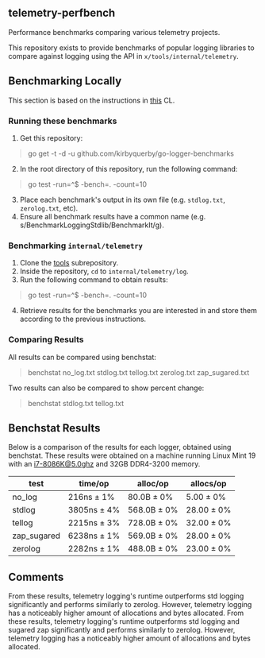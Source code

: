 ## telemetry-perfbench

Performance benchmarks comparing various telemetry projects.

This repository exists to provide benchmarks of popular logging libraries to compare against logging using the API in `x/tools/internal/telemetry`.

## Benchmarking Locally
This section is based on the instructions in [this](https://go-review.googlesource.com/c/tools/+/212078) CL.
### Running these benchmarks
1. Get this repository:
> go get -t -d -u github.com/kirbyquerby/go-logger-benchmarks
2. In the root directory of this repository, run the following command:
> go test -run=^$ -bench=. -count=10
3. Place each benchmark's output in its own file (e.g. `stdlog.txt`, `zerolog.txt`, etc).
4. Ensure all benchmark results have a common name (e.g. s/BenchmarkLoggingStdlib/BenchmarkIt/g).



### Benchmarking `internal/telemetry`
1. Clone the [tools](https://golang.org/x/tools) subrepository.
2. Inside the repository, `cd` to `internal/telemetry/log`.
3. Run the following command to obtain results:
> go test -run=^$ -bench=. -count=10
4. Retrieve results for the benchmarks you are interested in and store them according to the previous instructions.

### Comparing Results
All results can be compared using benchstat:
> benchstat no_log.txt stdlog.txt tellog.txt zerolog.txt zap_sugared.txt

Two results can also be compared to show percent change:
> benchstat stdlog.txt tellog.txt
## Benchstat Results
Below is a comparison of the results for each logger, obtained using benchstat. These results were obtained on a machine running Linux Mint 19 with an i7-8086K@5.0ghz and 32GB DDR4-3200 memory.




| test       | time/op     | alloc/op    | allocs/op      |
|------------|-------------|-------------|----------------|
|no_log      | 216ns ± 1%  | 80.0B ± 0%  | 5.00 ± 0%      |
|stdlog      | 3805ns ± 4% | 568.0B ± 0% | 28.00 ± 0%     |
|tellog      | 2215ns ± 3% | 728.0B ± 0% | 32.00 ± 0%     |
|zap_sugared | 6238ns ± 1% | 569.0B ± 0% | 28.00 ± 0%     |
|zerolog     | 2282ns ± 1% | 488.0B ± 0% | 23.00 ± 0%     |

## Comments

From these results, telemetry logging's runtime outperforms std logging significantly and performs similarly to zerolog. However, telemetry logging has a noticeably higher amount of allocations and bytes allocated.
From these results, telemetry logging's runtime outperforms std logging and sugared zap significantly and performs similarly to zerolog. However, telemetry logging has a noticeably higher amount of allocations and bytes allocated.
